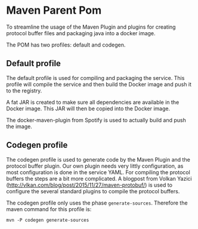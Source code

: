 # Maven Parent Pom
To streamline the usage of the Maven Plugin and plugins for creating protocol buffer files and packaging java into a docker image.

The POM has two profiles: default and codegen.
## Default profile
The default profile is used for compiling and packaging the service. This profile will compile the service and then build the Docker image and push it to the registry.

A fat JAR is created to make sure all dependencies are available in the Docker image. This JAR will then be copied into the Docker image.

The docker-maven-plugin from Spotify is used to actually build and push the image.  

## Codegen profile
The codegen profile is used to generate code by the Maven Plugin and the protocol buffer plugin. Our own plugin needs very littly configuration, as most configuration is done in the service YAML. For compiling the protocol buffers the steps are a bit more complicated. A blogpost from Volkan Yazici (http://vlkan.com/blog/post/2015/11/27/maven-protobuf/) is used to configure the several standard plugins to compile the protocol buffers.

The codegen profile only uses the phase ``generate-sources``. Therefore the maven command for this profile is:
```
mvn -P codegen generate-sources
```

